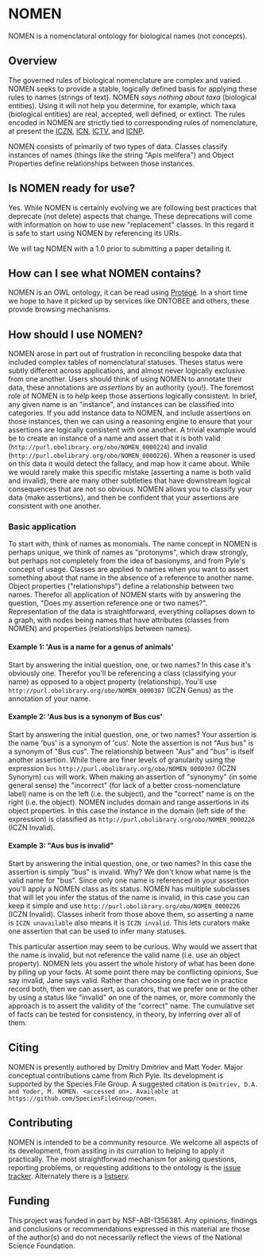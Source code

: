 # NOMEN

NOMEN is a nomenclatural ontology for biological names (not concepts).  

## Overview
The governed rules of biological nomenclature are complex and varied.  NOMEN seeks to provide a stable, logically defined basis for applying these rules to names (strings of text). NOMEN _says nothing about taxa_ (biological entities). Using it will not help you determine, for example, which taxa (biological entities) are real, accepted, well defined, or extinct. The rules encoded in NOMEN are strictly tied to corresponding rules of nomenclature, at present the [ICZN][1], [ICN][2], [ICTV][6], and [ICNP][7].  

NOMEN consists of primarily of two types of data.  Classes classify instances of names (things like the string "Apis melifera") and Object Properties define relationships between those instances.


## Is NOMEN ready for use?
Yes. While NOMEN is certainly evolving we are following best practices that deprecate (not delete) aspects that change.  These deprecations will come with information on how to use new "replacement" classes. In this regard it is safe to start using NOMEN by referencing its URIs.

We will tag NOMEN with a 1.0 prior to submitting a paper detailing it.  


## How can I see what NOMEN contains?
NOMEN is an OWL ontology, it can be read using [Protégé][4]. In a short time we hope to have it picked up by services like ONTOBEE and others, these provide browsing mechanisms.


## How should I use NOMEN?
NOMEN arose in part out of frustration in reconciling bespoke data that included complex tables of nomenclatural statuses.  Theses status were subtly different across applications, and almost never logically exclusive from one another.  Users should think of using NOMEN to annotate their data, these annotations are _assertions_ by an authority (you!).  The foremost role of NOMEN is to help keep those assertions logically consistent.  In brief, any given name is an "instance", and instances can be classified into categories. If you add instance data to NOMEN, and include assertions on those instances, then we can using a reasoning engine to ensure that your assertions are logically consistent with one another.  A trivial example would be to create an instance of a name and assert that it is both valid (`http://purl.obolibrary.org/obo/NOMEN_0000224`) and invalid (`http://purl.obolibrary.org/obo/NOMEN_0000226`). When a reasoner is used on this data it would detect the fallacy, and map how it came about. While we would rarely make this specific mistake (asserting a name is both valid and invalid), there are many other subtleties that have downstream logical consequences that are not so obvious.  NOMEN allows you to classify your data (make assertions), and then be confident that your assertions are consistent with one another.

### Basic application
To start with, think of names as monomials. The name concept in NOMEN is perhaps unique, we think of names as "protonyms", which draw strongly, but perhaps not completely from the idea of basionyms, and from Pyle's concept of usage. Classes are applied to names when you want to assert something about that name in the absence of a reference to another name.  Object properties ("relationships") define a relationship between two names. Therefor all application of NOMEN starts with by answering the question, "Does my assertion reference one or two names?". Representation of the data is straightforward, everything collapses down to a graph, with nodes being names that have attributes (classes from NOMEN) and properties (relationships between names). 

#### Example 1: 'Aus is a name for a genus of animals'
Start by answering the initial question, one, or two names? In this case it's obviously one. Therefor you'll be referencing a class (classifying your name) as opposed to a object property (relationship).  You'll use `http://purl.obolibrary.org/obo/NOMEN_0000307` (ICZN Genus) as the annotation of your name.

#### Example 2: 'Aus bus is a synonym of Bus cus'
Start by answering the initial question, one, or two names? Your assertion is the name 'bus' is a synonym of 'cus'.  Note the assertion is not "Aus bus" is a synonym of "Bus cus".  The relationship between "Aus" and "bus" is itself another assertion. While there are finer levels of granularity using the expression `bus` `http://purl.obolibrary.org/obo/NOMEN_0000307` (ICZN Synonym) `cus` will work. When making an assertion of "synonymy" (in some general sense) the "incorrect" (for lack of a better cross-nomenclature label) name is on the left (i.e. the subject), and the "correct" name is on the right (i.e. the object). NOMEN includes domain and range assertions in its object properties. In this case the instance in the domain (left side of the expression) is classified as `http://purl.obolibrary.org/obo/NOMEN_0000226` (ICZN Invalid).

#### Example 3: "Aus bus is invalid"
Start by answering the initial question, one, or two names? In this case the assertion is simply "bus" is invalid. Why?  We don't know what name is the valid name for "bus". Since only one name is referenced in your assertion you'll apply a NOMEN class as its status. NOMEN has multiple subclasses that will let you infer the status of the name is invalid, in this case you can keep it simple and use `http://purl.obolibrary.org/obo/NOMEN_0000226` (ICZN Invalid).  Classes inherit from those above them, so asserting a name is `ICZN unavailable` also means it is `ICZN invalid`.  This lets curators make one assertion that can be used to infer many statuses.

This particular assertion may seem to be curious. Why would we assert that the name is invalid, but not reference the valid name (i.e. use an object property). NOMEN lets you assert the whole history of what has been done by piling up your facts.  At some point there may be conflicting opinions, Sue say invalid, Jane says valid.  Rather than choosing one fact we in practice record both, then we can assert, as curators, that we prefer one or the other by using a status like "invalid" on one of the names, or, more commonly the approach is to assert the validity of the "correct" name.  The cumulative set of facts can be tested for consistency, in theory, by inferring over all of them.

## Citing
NOMEN is presently authored by Dmitry Dmitriev and Matt Yoder. Major conceptual contributions came from Rich Pyle. Its development is supported by the Species File Group. A suggested citation is `Dmitriev, D.A. and Yoder, M. NOMEN. <accessed on>. Available at https://github.com/SpeciesFileGroup/nomen.`

## Contributing
NOMEN is intended to be a community resource.  We welcome all aspects of its development, from assiting in its curration to helping to apply it practically.  The most straightforwad mechanism for asking questions, reporting problems, or requesting additions to the ontology is the [issue tracker][3].  Alternately there is a [listserv][5].  

## Funding
This project was funded in part by NSF-ABI-1356381.  Any opinions, findings and conclusions or recommendations expressed in this material are those of the author(s) and do not necessarily reflect the views of the National Science Foundation. 

[1]: http://iczn.org/
[2]: http://www.iapt-taxon.org/nomen/main.php
[3]: https://github.com/SpeciesFileGroup/nomen/issues  
[4]: http://protege.stanford.edu/
[5]: https://groups.google.com/forum/#!forum/nomen-discuss
[6]: https://talk.ictvonline.org/
[7]: http://www.the-icsp.org/

